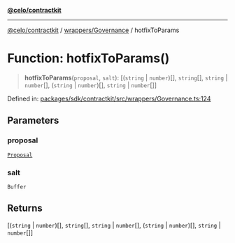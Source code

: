 [**@celo/contractkit**](../../../README.md)

***

[@celo/contractkit](../../../modules.md) / [wrappers/Governance](../README.md) / hotfixToParams

# Function: hotfixToParams()

> **hotfixToParams**(`proposal`, `salt`): \[(`string` \| `number`)[], `string`[], `string` \| `number`[], (`string` \| `number`)[], `string` \| `number`[]\]

Defined in: [packages/sdk/contractkit/src/wrappers/Governance.ts:124](https://github.com/celo-org/developer-tooling/blob/master/packages/sdk/contractkit/src/wrappers/Governance.ts#L124)

## Parameters

### proposal

[`Proposal`](../type-aliases/Proposal.md)

### salt

`Buffer`

## Returns

\[(`string` \| `number`)[], `string`[], `string` \| `number`[], (`string` \| `number`)[], `string` \| `number`[]\]

